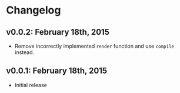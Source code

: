 # Changelog

## v0.0.2: February 18th, 2015

- Remove incorrectly implemented `render` function and use `compile`
  instead.

## v0.0.1: February 18th, 2015

- Initial release
